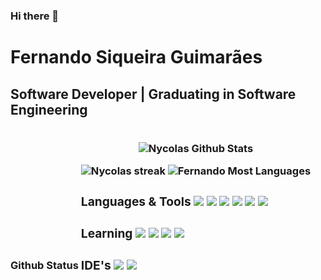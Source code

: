 ### Hi there 👋

<!--
Here are some ideas to get you started:

- 🔭 I’m currently working on ...
- 🌱 I’m currently learning ...
- 👯 I’m looking to collaborate on ...
- 🤔 I’m looking for help with ...
- 💬 Ask me about ...
- 📫 How to reach me: ...
- 😄 Pronouns: ...
- ⚡ Fun fact: ...
-->

<h1> Fernando Siqueira Guimarães
  <h2>Software Developer | Graduating in Software Engineering</h2>
 
 
  <h3>Github Status
    <div style="display: inline-block">
   <p align="center"><img alt="Nycolas Github Stats"   src="https://github-readme-stats.vercel.app/api?username=Fernando-Gui&show_icons=false&count_private=True&theme=blue-green&hide_border=true&bg_color=0D1117" /></a></p>
  <p align="center" >
    <img  alt="Nycolas streak"  src="https://github-readme-streak-stats.herokuapp.com/?user=Fernando-Gui&theme=blue-green&hide_border=true&stroke=0000&background=0D1117" /> </a>
    <img  alt="Fernando Most Languages"  src="https://github-readme-stats.vercel.app/api/top-langs/?username=Fernando-Gui&theme=blue-green&hide_border=true&bg_color=0D1116"/></a></p>
    

  <h3>Languages & Tools
    <div style="display: inline-block;">
    <img src="https://img.shields.io/badge/-Python-000?&logo=Python">
    <img src="https://img.shields.io/badge/-HTML-000?&logo=HTML5">
    <img src="https://img.shields.io/badge/-CSS-000?&logo=CSS3">
    <img src="https://img.shields.io/badge/-SQLite-000?&logo=SQLite">
    <img src="https://img.shields.io/badge/-JavaScript-000?&logo=JavaScript">
    <img src="https://img.shields.io/badge/-React%20Native-000?&logo=React">
    </div>

  <h3>Learning
    <div style="display: inline-block;">
    <img src="https://img.shields.io/badge/-Git-000?&logo=Git">    
    <img src="https://img.shields.io/badge/-MySQL-000?&logo=MySQL">
    <img src="https://img.shields.io/badge/-C%23-000?&logo=C%20Sharp">
    <img src="https://img.shields.io/badge/-Node.JS-000?&logo=Node.JS">
    </div>

  <h3>IDE's
    <div style="display: inline-block;">
    <img src="https://img.shields.io/badge/-PyCharm-000?&logo=Pycharm&logoColor=green">
    <img src="https://img.shields.io/badge/-Visual%20Studio%20Code-000?&logo=Visual%20Studio%20Code&logoColor=blue">
